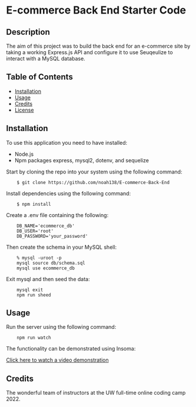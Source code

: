 # E-commerce Back End Starter Code

## Description

The aim of this project was to build the back end for an e-commerce site by taking a working Express.js API and configure it to use Seuqeulize to interact with a MySQL database.

## Table of Contents

- [Installation](#installation)
- [Usage](#usage)
- [Credits](#credits)
- [License](#license)

## Installation

To use this application you need to have installed:
- Node.js
- Npm packages express, mysql2, dotenv, and sequelize

Start by cloning the repo into your system using the following command:
```
    $ git clone https://github.com/noah138/E-commerce-Back-End
```
Install dependencies using the following command:
```
    $ npm install
```
Create a .env file containing the following:
```
    DB_NAME='ecommerce_db'
    DB_USER='root'
    DB_PASSWORD='your_password'
```
Then create the schema in your MySQL shell:
```
    % mysql -uroot -p
    mysql source db/schema.sql
    mysql use ecommerce_db
```
Exit mysql and then seed the data:
```
    mysql exit
    npm run sheed
```

## Usage

Run the server using the following command:
```
    npm run watch
```

The functionality can be demonstrated using Insoma:

[Click here to watch a video demonstration](https://drive.google.com/file/d/1aTIDmijxTBHMj_qvGa_siUL4a8xEt2vn/view)

## Credits

The wonderful team of instructors at the UW full-time online coding camp 2022.
